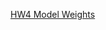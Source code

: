 [HW4 Model Weights](https://drive.google.com/file/d/1K6IMhwWH_5RW0XsK-0PhV4K0VzpRWGUL/view?usp=sharing)
